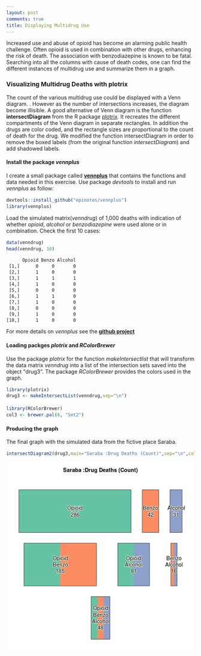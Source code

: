 ```yaml
---   
layout: post
comments: true
title: Displaying Multidrug Use
---  
```


Increased use and abuse of opioid has become an alarming public health challenge. Often opioid is used in combination with other drugs, enhancing the risk of death. The association with benzodiazepine is known to be fatal. Searching into all the columns with cause of death codes, one can find the different instances of multidrug use and summarize them in a graph.

### Visualizing Multidrug Deaths with plotrix

The count of the various multidrug use could be displayed with a Venn diagram. . However as the number of intersections increases, the diagram become illisible. A good alternative of Venn diagram is the function **intersectDiagram** from the R package [plotrix](https://cran.r-project.org/web/packages/plotrix/index.html). It recreates the different compartments of the Venn diagram in separate rectangles. In addition the drugs are color coded, and the rectangle sizes are proportional to the count of death for the drug.
We modified the function intersectDiagram in order to remove the boxed labels (from the original function *intersectDiagram*) and add shadowed labels.

#### Install the package *vennplus*

I create a small package called [**vennplus**](https://github.com/epinotes/vennplus) that contains the functions and data needed in this exercise.
 Use package *devtools* to install and run *vennplus* as follow:


```r
devtools::install_github("epinotes/vennplus")
library(vennplus)
```

Load the simulated matrix(*venndrug*) of 1,000 deaths with indication of whether *opioid*, *alcohol* or *benzodiazepine* were used alone or in combination. Check the first 10 cases:


```r
data(venndrug)
head(venndrug, 10)
```

```
      Opioid Benzo Alcohol
 [1,]      0     0       0
 [2,]      1     0       0
 [3,]      1     1       1
 [4,]      1     0       0
 [5,]      0     0       0
 [6,]      1     1       0
 [7,]      1     0       0
 [8,]      0     0       0
 [9,]      1     0       0
[10,]      1     0       0
```

For more details on *vennplus* see the [**github project**](https://github.com/epinotes/vennplus)  
#### Loading packges *plotrix* and *RColorBrewer*

Use the package *plotrix* for the function *makeIntersectlist* that will transform the data matrix *venndrug* into a list of the intersection sets saved into the object "drug3".
The package *RColorBrewer* provides the colors used in the graph.


```r
library(plotrix)
drug3 <- makeIntersectList(venndrug,sep="\n")

library(RColorBrewer)
col3 <- brewer.pal(8, "Set2")
```

#### Producing the graph

The final graph with the simulated data from the fictive place Saraba.


```r
intersectDiagram2(drug3,main="Saraba :Drug Deaths (Count)",sep="\n",col=col3,cex = 1.2,bg="transparent", border = NA)
```

![plot of chunk unnamed-chunk-4](/figure/posts/2015-11-05-Displaying-Multidrug-Use/unnamed-chunk-4-1.png) 

